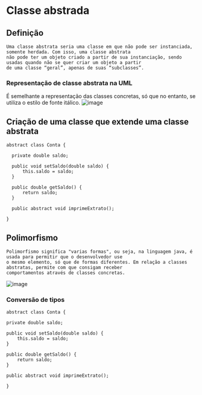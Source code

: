 # Classe abstrada
## Definição
    Uma classe abstrata seria uma classe em que não pode ser instanciada, somente herdada. Com isso, uma classe abstrata
    não pode ter um objeto criado a partir de sua instanciação, sendo usadas quando não se quer criar um objeto a partir 
    de uma classe “geral”, apenas de suas “subclasses”.
### Representação de classe abstrata na UML
É semelhante a representação das classes concretas, só que no entanto, se utiliza o estilo de fonte itálico.
![image](https://user-images.githubusercontent.com/104447964/190522028-bd1d70f8-e96d-47b1-b43c-35ed18f2f123.png)


## Criação de uma classe que extende uma classe abstrata
    abstract class Conta {

	  private double saldo;

	  public void setSaldo(double saldo) {
		  this.saldo = saldo;
	  }

	  public double getSaldo() {
		  return saldo;
	  }

	  public abstract void imprimeExtrato();

    }
    
## Polimorfismo
    Polimorfismo significa "varias formas", ou seja, na linguagem java, é usada para permitir que o desenvolvedor use 
    o mesmo elemento, só que de formas diferentes. Em relação a classes abstratas, permite com que consigam receber 
    comportamentos através de classes concretas.
    
![image](https://user-images.githubusercontent.com/104447964/190517758-7fb5f5ce-c2a8-44cc-9770-bba2761146b6.png)

### Conversão de tipos
	abstract class Conta {

	private double saldo;

	public void setSaldo(double saldo) {
		this.saldo = saldo;
	}

	public double getSaldo() {
		return saldo;
	}

	public abstract void imprimeExtrato();

	}
